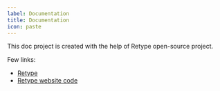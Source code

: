 ```yaml
---
label: Documentation
title: Documentation
icon: paste
---
```


This doc project is created with the help of Retype open-source project.

Few links:
- [Retype](https://retype.com/)
- [Retype website code](https://github.com/retypeapp/retype)
